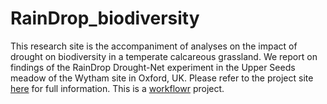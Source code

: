 # RainDrop_biodiversity

This research site is the accompaniment of analyses on the impact of drought on biodiversity in a temperate calcareous grassland. We report on findings of the RainDrop Drought-Net experiment in the Upper Seeds meadow of the Wytham site in Oxford, UK. Please refer to the project site [here](https://jjackson-eco.github.io/RainDrop_biodiversity/) for full information. This is a [workflowr][] project.

[workflowr]: https://github.com/jdblischak/workflowr
